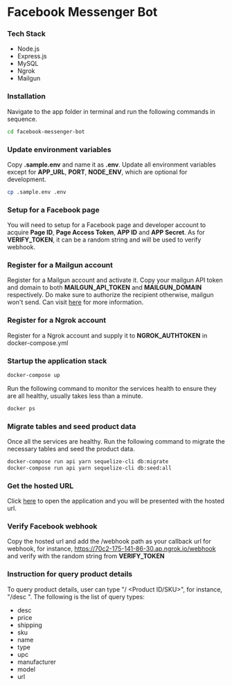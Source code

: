 # Facebook Messenger Bot

### Tech Stack
* Node.js
* Express.js
* MySQL
* Ngrok
* Mailgun

### Installation
Navigate to the app folder in terminal and run the following commands in sequence.
```sh
cd facebook-messenger-bot
```

### Update environment variables
Copy **.sample.env** and name it as **.env**. Update all environment variables except for **APP_URL**, **PORT**, **NODE_ENV**, which are optional for development.
```sh
cp .sample.env .env
```

### Setup for a Facebook page
You will need to setup for a Facebook page and developer account to acquire **Page ID**, **Page Access Token**, **APP ID** and **APP Secret**. As for **VERIFY_TOKEN**, it can be a random string and will be used to verify webhook.

### Register for a Mailgun account
Register for a Mailgun account and activate it. Copy your mailgun API token and domain to both **MAILGUN_API_TOKEN** and **MAILGUN_DOMAIN** respectively. Do make sure to authorize the recipient otherwise, mailgun won't send. Can visit [here](https://help.mailgun.com/hc/en-us/articles/217531258) for more information.

### Register for a Ngrok account 
Register for a Ngrok account and supply it to **NGROK_AUTHTOKEN** in docker-compose.yml

### Startup the application stack
```sh
docker-compose up
```
Run the following command to monitor the services health to ensure they are all healthy, usually takes less than a minute.
```sh
docker ps
```

### Migrate tables and seed product data
Once all the services are healthy. Run the following command to migrate the necessary tables and seed the product data.
```sh
docker-compose run api yarn sequelize-cli db:migrate
docker-compose run api yarn sequelize-cli db:seed:all
```

### Get the hosted URL
Click [here](http://localhost:4040/) to open the application and you will be presented with the hosted url.

### Verify Facebook webhook
Copy the hosted url and add the /webhook path as your callback url for webhook, for instance, https://70c2-175-141-86-30.ap.ngrok.io/webhook and verify with the random string from **VERIFY_TOKEN**

### Instruction for query product details
To query product details, user can type "/<Query Type> <Product ID/SKU>", for instance, "/desc ". The following is the list of query types:
* desc
* price
* shipping
* sku
* name
* type
* upc
* manufacturer
* model
* url
